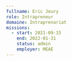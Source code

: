 ```yaml
---
fullname: Eric Jeury
role: Intrapreneur
domaine: Intraprenariat
missions:
  - start: 2021-09-15
    end: 2022-01-31
    status: admin
    employer: MEAE
---
```


